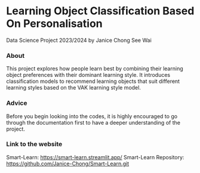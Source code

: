 # Learning Object Classification Based On Personalisation
Data Science Project 2023/2024 by Janice Chong See Wai

### About
This project explores how people learn best by combining their learning object preferences with their dominant learning style. It introduces classification models to recommend learning objects that suit different learning styles based on the VAK learning style model.

### Advice
Before you begin looking into the codes, it is highly encouraged to go through the documentation first to have a deeper understanding of the project.

### Link to the website
Smart-Learn: https://smart-learn.streamlit.app/
Smart-Learn Repository: https://github.com/Janice-Chong/Smart-Learn.git
